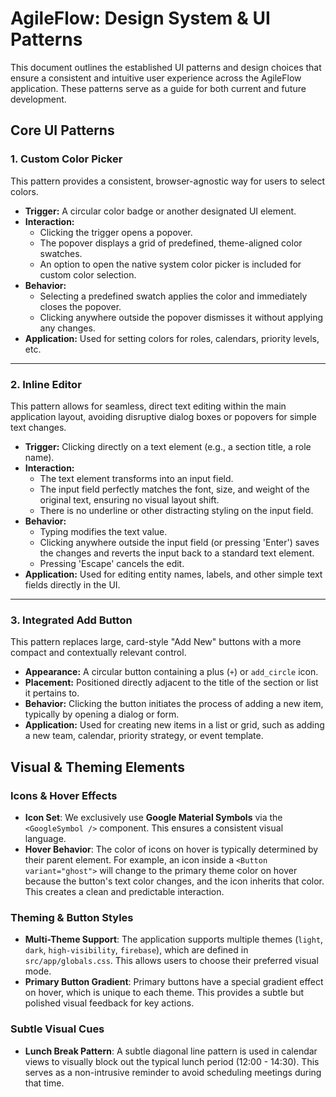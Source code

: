 # AgileFlow: Design System & UI Patterns

This document outlines the established UI patterns and design choices that ensure a consistent and intuitive user experience across the AgileFlow application. These patterns serve as a guide for both current and future development.

## Core UI Patterns

### 1. Custom Color Picker

This pattern provides a consistent, browser-agnostic way for users to select colors.

- **Trigger:** A circular color badge or another designated UI element.
- **Interaction:**
    - Clicking the trigger opens a popover.
    - The popover displays a grid of predefined, theme-aligned color swatches.
    - An option to open the native system color picker is included for custom color selection.
- **Behavior:**
    - Selecting a predefined swatch applies the color and immediately closes the popover.
    - Clicking anywhere outside the popover dismisses it without applying any changes.
- **Application:** Used for setting colors for roles, calendars, priority levels, etc.

---

### 2. Inline Editor

This pattern allows for seamless, direct text editing within the main application layout, avoiding disruptive dialog boxes or popovers for simple text changes.

- **Trigger:** Clicking directly on a text element (e.g., a section title, a role name).
- **Interaction:**
    - The text element transforms into an input field.
    - The input field perfectly matches the font, size, and weight of the original text, ensuring no visual layout shift.
    - There is no underline or other distracting styling on the input field.
- **Behavior:**
    - Typing modifies the text value.
    - Clicking anywhere outside the input field (or pressing 'Enter') saves the changes and reverts the input back to a standard text element.
    - Pressing 'Escape' cancels the edit.
- **Application:** Used for editing entity names, labels, and other simple text fields directly in the UI.

---

### 3. Integrated Add Button

This pattern replaces large, card-style "Add New" buttons with a more compact and contextually relevant control.

- **Appearance:** A circular button containing a plus (`+`) or `add_circle` icon.
- **Placement:** Positioned directly adjacent to the title of the section or list it pertains to.
- **Behavior:** Clicking the button initiates the process of adding a new item, typically by opening a dialog or form.
- **Application:** Used for creating new items in a list or grid, such as adding a new team, calendar, priority strategy, or event template.

## Visual & Theming Elements

### Icons & Hover Effects

- **Icon Set**: We exclusively use **Google Material Symbols** via the `<GoogleSymbol />` component. This ensures a consistent visual language.
- **Hover Behavior**: The color of icons on hover is typically determined by their parent element. For example, an icon inside a `<Button variant="ghost">` will change to the primary theme color on hover because the button's text color changes, and the icon inherits that color. This creates a clean and predictable interaction.

### Theming & Button Styles

- **Multi-Theme Support**: The application supports multiple themes (`light`, `dark`, `high-visibility`, `firebase`), which are defined in `src/app/globals.css`. This allows users to choose their preferred visual mode.
- **Primary Button Gradient**: Primary buttons have a special gradient effect on hover, which is unique to each theme. This provides a subtle but polished visual feedback for key actions.

### Subtle Visual Cues

- **Lunch Break Pattern**: A subtle diagonal line pattern is used in calendar views to visually block out the typical lunch period (12:00 - 14:30). This serves as a non-intrusive reminder to avoid scheduling meetings during that time.
